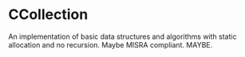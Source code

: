 # CCollection
An implementation of basic data structures and algorithms with static allocation and no recursion. Maybe MISRA compliant. MAYBE.
